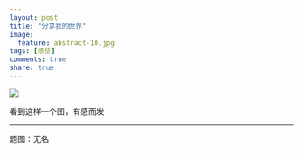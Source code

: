 ```yaml
---
layout: post
title: "分享我的世界"
image:
  feature: abstract-10.jpg
tags: [感悟]
comments: true
share: true
---
```


![](http://pic.yupoo.com/peigen123_v/Eoy8SLan/CuHaG.jpg)


看到这样一个图，有感而发

---
题图：无名
